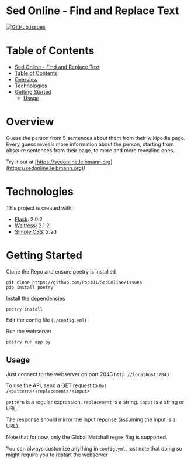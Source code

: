 # Sed Online - Find and Replace Text

[![GitHub issues](https://img.shields.io/github/issues/Pop101/SedOnline)](https://github.com/Pop101/SedOnline/issues)

# Table of Contents

- [Sed Online - Find and Replace Text](#sed-online---find-and-replace-text)
- [Table of Contents](#table-of-contents)
- [Overview](#overview)
- [Technologies](#technologies)
- [Getting Started](#getting-started)
  - [Usage](#usage)

# Overview

Guess the person from 5 sentences about them from their wikipedia page.
Every guess reveals more information about the person, starting from obscure sentences from their page, to more and more revealing ones.

Try it out at [https://sedonline.leibmann.org](https://sedonline.leibmann.org)!

# Technologies

This project is created with:

- [Flask](https://flask.palletsprojects.com/en/2.0.x/): 2.0.2
- [Waitress](https://docs.pylonsproject.org/projects/waitress/en/stable/): 2.1.2
- [Simple CSS](https://simplecss.org/): 2.2.1
  
# Getting Started

Clone the Repo and ensure poetry is installed
```
git clone https://github.com/Pop101/SedOnline/issues
pip install poetry
```

Install the dependencies
```
poetry install
```

Edit the config file (```./config.yml```)

Run the webserver
```
poetry run app.py
```

## Usage

Just connect to the webserver on port 2043
```http://localhost:2043```

To use the API, send a GET request to
`Get /<pattern>/<replacement>/<input>`

`pattern` is a regular expression.
`replacement` is a string.
`input` is a string or URL.

The response should mirror the input reponse (assuming the input is a URL).

Note that for now, only the Global Matchall regex flag is supported.

You can always customize anything in
```config.yml```, just note that doing so
might require you to restart the webserver
